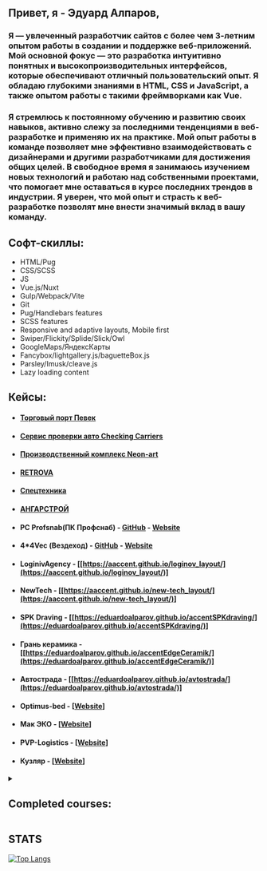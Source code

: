 <h2>Привет, я - Эдуард Алпаров,</h2>
<h3>
        Я — увлеченный разработчик сайтов с более чем 3-летним опытом работы в создании и поддержке веб-приложений. 
    Мой основной фокус — это разработка интуитивно понятных и высокопроизводительных интерфейсов, которые обеспечивают 
    отличный пользовательский опыт. Я обладаю глубокими знаниями в HTML, CSS и JavaScript, 
    а также опытом работы с такими фреймворками как Vue.
</h3>
<h3>
      Я стремлюсь к постоянному обучению и развитию своих навыков, активно слежу за последними тенденциями в веб-разработке 
    и применяю их на практике. Мой опыт работы в команде позволяет мне эффективно взаимодействовать с дизайнерами 
    и другими разработчиками для достижения общих целей. В свободное время я занимаюсь изучением новых технологий 
    и работаю над собственными проектами, что помогает мне оставаться в курсе последних трендов в индустрии.
    Я уверен, что мой опыт и страсть к веб-разработке позволят мне внести значимый вклад в вашу команду.
</h3>
    
## Софт-скиллы:
- $`{\textsf{HTML/Pug}}`$
- $`{\textsf{CSS/SCSS}}`$
- $`{\textsf{JS}}`$
- $`{\textsf{Vue.js/Nuxt}}`$
- $`{\textsf{Gulp/Webpack/Vite}}`$
- $`{\textsf{Git}}`$
- $`{\textsf{Pug/Handlebars features}}`$
- $`{\textsf{SCSS features}}`$
- $`{\textsf{Responsive and adaptive layouts, Mobile first}}`$
- $`{\textsf{Swiper/Flickity/Splide/Slick/Owl}}`$
- $`{\textsf{GoogleMaps/ЯндексКарты}}`$
- $`{\textsf{Fancybox/lightgallery.js/baguetteBox.js}}`$
- $`{\textsf{Parsley/Imusk/cleave.js}}`$
- $`{\textsf{Lazy loading content}}`$

## Кейсы:

- #### [Торговый порт Певек](https://morport-pevek.ru/)
- #### [Сервис проверки авто Checking Carriers](https://info.checking-carriers.ru/)
- #### [Производственный комплекс Neon-art](https://www.neonart.ru/lp/jobs/)
- #### [RETROVA](https://retrova.aaccent.su/)
- #### [Спецтехника](https://eduardoalparov.github.io/spectechnika/)
- #### [АНГАРСТРОЙ](https://eduardoalparov.github.io/accent-Hangar/)
- #### PC Profsnab(ПК Профснаб) - [GitHub](https://github.com/EduardoAlparov/PROFSNAB) - [Website](https://pk-profsnab.ru/)
- #### 4*4Vec (Вездеход) - [GitHub](https://github.com/EduardoAlparov/coolslider) - [Website](https://eduardoalparov.github.io/coolslider)
- #### LoginivAgency - [[https://aaccent.github.io/loginov_layout/](https://aaccent.github.io/loginov_layout/)]
- #### NewTech - [[https://aaccent.github.io/new-tech_layout/](https://aaccent.github.io/new-tech_layout/)]
- #### SPK Draving - [[https://eduardoalparov.github.io/accentSPKdraving/](https://eduardoalparov.github.io/accentSPKdraving/)]
- #### Грань керамика - [[https://eduardoalparov.github.io/accentEdgeCeramik/](https://eduardoalparov.github.io/accentEdgeCeramik/)]
- #### Автострада - [[https://eduardoalparov.github.io/avtostrada/](https://eduardoalparov.github.io/avtostrada/)]
- #### Optimus-bed - [[Website](https://optimusbed.ru/)]
- #### Мак ЭКО - [[Website](https://mac-ivf.ru/bank-donorov/)]
- #### PVP-Logistics - [[Website](http://pvp-logistics.ru/)]
- #### Кузляр - [[Website](https://kyzler.ru/)]

<details>
<summary><h2>Completed courses:</h2></summary>
    
<figure>
    <img width="100%" src="/dev.png">
    <figcaption>&#10149; Layout development basics</figcaption>
</figure>
    
<figure>
    <img width="100%" src="/javascript.png">
    <figcaption>&#10149; Comprehensive javascript training</figcaption>
</figure>
    
<figure>
    <img width="100%" src="/vue.png">
    <figcaption>&#10149; Vue.js for experienced developers</figcaption>
</figure>

</details>

## STATS
[![Top Langs](https://github-readme-stats.vercel.app/api/top-langs/?username=EduardoAlparov&layout=compact&show_icons=true&theme=radical)](https://github.com/anuraghazra/github-readme-stats)
